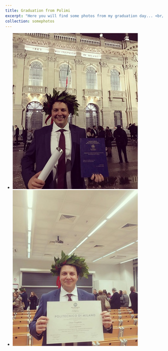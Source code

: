 ```yaml
---
title: Graduation from Polimi
excerpt: "Here you will find some photos from my graduation day... <br/><img src='/images/1.jpg'> <img src='/images/2.jpg'> <br/><img src='/images/3.jpg'> <img src='/images/4.jpg'>" 
collection: somephotos
---
```


* <img src='/images/1.jpg'>
* <img src='/images/2.jpg'>
